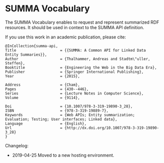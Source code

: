 # SUMMA Vocabulary

The SUMMA Vocabulary enables to request and represent summarized RDF resources. It should be used in context to the SUMMA API definition.

If you use this work in an academic publication, please cite:
  ```
@InCollection{summa-api,
  Title                    = {{SUMMA: A Common API for Linked Data Entity Summaries}},
  Author                   = {Thalhammer, Andreas and Stadtm\"uller, Steffen},
  Booktitle                = {Engineering the Web in the Big Data Era},
  Publisher                = {Springer International Publishing},
  Year                     = {2015},

  Address                  = {Cham},
  Pages                    = {430--446},
  Series                   = {Lecture Notes in Computer Science},
  Volume                   = {9114},

  Doi                      = {10.1007/978-3-319-19890-3_28},
  ISBN                     = {978-3-319-19889-7},
  Keywords                 = {Web APIs; Entity summarization; Evaluation; Testing; User interfaces; Linked data},
  Language                 = {English},
  Url                      = {http://dx.doi.org/10.1007/978-3-319-19890-3_28}
}
  ```

Changelog:
* 2019-04-25 Moved to a new hosting environment.

